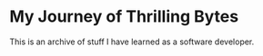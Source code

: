 # My Journey of Thrilling Bytes

This is an archive of stuff I have learned as a software developer.

